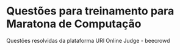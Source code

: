 # Questões para treinamento para Maratona de Computação
Questões resolvidas da plataforma URI Online Judge - beecrowd
